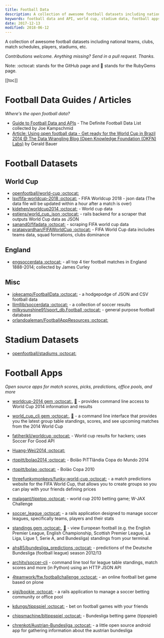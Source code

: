 ```yaml
---
title: Football Data
description: A collection of awesome football datasets including national teams, clubs, match schedules, players, stadiums, etc.
keywords: football data and API, world cup, stadium data, football apps
date: 2017-12-13
modified: 2018-06-12
---
```


A collection of awesome football datasets including national teams, clubs, match schedules, players, stadiums, etc.

*Contributions welcome. Anything missing? Send in a pull request. Thanks.*

Note: :octocat: stands for the GitHub page and :gem: stands for the RubyGems page.

[[toc]]

# Football Data Guides / Articles

_Where's the open football data?_

- [Guide to Football Data and APIs](http://www.jokecamp.com/blog/guide-to-football-and-soccer-data-and-apis/) - The Definite Football Data List collected by Joe Kampschmid  
- [Article: Using open football data - Get ready for the World Cup in Brazil 2014 @ The Data Wrangling Blog (Open Knowledge Foundation (OKFN) Labs)](http://okfnlabs.org/blog/2014/05/06/open-data-world-cup.html) by Gerald Bauer

# Football Datasets

## World Cup

- [openfootball/world-cup :octocat:](https://github.com/openfootball/world-cup)
- [lsv/fifa-worldcup-2018 :octocat:](https://github.com/lsv/fifa-worldcup-2018) - FIFA Worldcup 2018 - json data (The data file will be updated within a hour after a match is over)
- [kidehen/worldcup2014 :octocat:](https://github.com/kidehen/worldcup2014) - World cup data
- [estiens/world_cup_json :octocat:](https://github.com/estiens/world_cup_json) - rails backend for a scraper that outputs World Cup data as JSON
- [sanand0/fifadata :octocat:](https://github.com/sanand0/fifadata) - scraping FIFA world cup data
- [pratapvardhan/FIFAWorldCup :octocat:](https://github.com/pratapvardhan/FIFAWorldCup) - FIFA World Cup data includes teams data, squad formations, clubs dominance


## England

- [engsoccerdata :octocat:](https://github.com/jalapic/engsoccerdata) - all top 4 tier football matches in England 1888-2014; collected by James Curley


## Misc

- [jokecamp/FootballData :octocat:](https://github.com/jokecamp/FootballData) - a hodgepodge of JSON and CSV football data
- [llimllib/soccerdata :octocat:](https://github.com/llimllib/soccerdata) - a collection of soccer results
- [milkysunshine91/sport_db.Football :octocat:](https://github.com/milkysunshine91/sport_db.Football) - general purpose football database
- [orlandoaleman/FootballAppResources :octocat:](https://github.com/orlandoaleman/FootballAppResources)


# Stadium Datasets

- [openfootball/stadiums :octocat:](https://github.com/openfootball/stadiums)


# Football Apps

_Open source apps for match scores, picks, predictions, office pools, and more_

- [worldcup-2014 gem :octocat:](https://github.com/hpoydar/worldcup-2014), [:gem:](https://rubygems.org/gems/worldcup-2014) - provides command line access to World Cup 2014 information and results
- [world_cup_cli gem :octocat:](https://github.com/jameswilliamiii/world_cup_cli), [:gem:](https://rubygems.org/gems/world_cup_cli) - a command line interface that provides you the latest group table standings, scores, and see upcoming matches from the 2014 World Cup

- [fatiherikli/worldcup :octocat:](https://github.com/fatiherikli/worldcup) - World cup results for hackers; uses Soccer For Good API
- [Huang-Wei/2014 :octocat:](https://github.com/Huang-Wei/2014)
- [rtopitt/bolao2014 :octocat:](https://github.com/rtopitt/bolao2014) - Bolão PiTTlândia Copa do Mundo 2014
- [rtopitt/bolao :octocat:](https://github.com/rtopitt/bolao) - Bolão Copa 2010
- [threefunkymonkeys/funky-world-cup :octocat:](https://github.com/threefunkymonkeys/funky-world-cup) - a match predictions website for the FIFA World Cup, that allows you to create groups so you can play with your friends defining prices
- [malagant/tipptop :octocat:](https://github.com/malagant/tipptop) -  world cup 2010 betting game; W-JAX Challenge

- [soccer_league :octocat:](https://github.com/mrjabba/soccer_league) - a rails application designed to manage soccer leagues, specifically teams, players and their stats
- [standings gem :octocat:](https://github.com/scottluptowski/standings), [:gem:](https://rubygems.org/gems/standings) - view European football (e.g. the English Premier League, English Championship, Scottish Premier League, La Liga, Ligue 1, Serie A, and Bundesliga) standings from your terminal.
- [ahs85/bundesliga_predictions :octocat:](https://github.com/ahs85/bundesliga_predictions) - predictions of the Deutsche Bundesliga (football league) season 2012/13
- [architv/soccer-cli](https://github.com/architv/soccer-cli) - command line tool for league table standings, match scores and more (in Python) using an HTTP JSON API


- [4teamwork/ftw.footballchallenge :octocat:](https://github.com/4teamwork/ftw.footballchallenge) - an online football bet game based on plone
- [sigi/bookie :octocat:](https://github.com/sigi/bookie) - a rails application to manage a soccer betting community or office pool
- [kdungs/tippspiel :octocat:](https://github.com/kdungs/tippspiel) - bet on football games with your friends
- [chipsmachine/bltippspiel :octocat:](https://github.com/chipsmachine/bltippspiel) - Bundesliga betting game (tippspiel)
- [chrenkot/Austrian-Bundesliga :octocat:](https://github.com/chrenkot/Austrian-Bundesliga) - a little open source android app for gathering information about the austrian bundesliga
